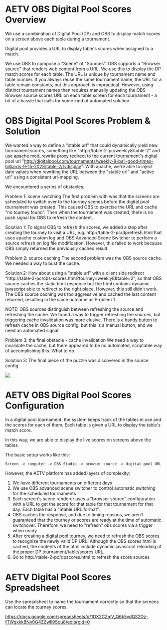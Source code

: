 # AETV OBS Digital Pool Scores Overview

We use a combination of Digital Pool (DP) and OBS to display match scores on a screen above each table during a tournament.

Digital pool provides a URL to display table's scores when assigned to a match.

We use OBS to compose a "Scene" of "Sources". OBS supports a "Browser source" that renders web content from a URL. We use this to display the DP match scores for each table. The URL is unique by tournament name and table number. If you always reuse the same tournament name, the URL for a table remain constants, but this approach is impractical. However, using distinct tournament names then requires manually updating the OBS Browser source scores URL on each table screen for each tournament - a bit of a hassle that calls for some kind of automated solution.

# OBS Digital Pool Scores Problem & Solution 

We wanted a way to define a "stable url" that could dynamically yield new tournament scores, something like "http://table-2-pc/weekly8/table-2" and use apache mod_rewrite proxy redirect to the current tournament's digital pool url "http://digitalpool.com/tournaments/weekly-8-ball-good-times-billiards-9-15-2023/table-2/tvdisplay". With apache, we're able to inject date values when rewriting the URL between the "stable url" and "active url" using a consistent url-mapping.

We encountered a series of obstacles.

Problem 1: scene switching
The first problem with was that the screens are scheduled to switch over to the tourney scenes before the digital pool tournament was created. This caused OBS to exercise the URL and cache "no tourney found". Then when the tournament was created, there is no push signal for OBS to refresh the content.

Solution 1:
To signal OBS to refresh the scores, we added a step after creating the tourney to visit a URL, e.g. http://table-2-pc/dprefresh.html that uses apache custom log and OBS Advanced Scene Switcher to perform a source refresh on log file modification. However, this failed to work because OBS simply returned the previously cached result.

Problem 2: source caching
The second problem was the OBS source cache. We needed a way to bust the cache.

Solution 2:
How about using a "stable url" with a client side redirect "http://table-2-pc/obs-scores.html?tourney=weekly8&table=2", so that OBS source caches the static html response but the html contains dynamic javascript able to redirect to the right place. However, this still didn't work. The OBS source caching was too aggressive and cached the last content returned, resulting in the same outcome as Problem 1.

NOTE:
OBS sources distinguish between refreshing the source and refreshing the cache. We found a way to trigger refreshing the sources, but triggering cache invalidation was more elusive. There is a handy button to refresh cache in OBS source config, but this is a manual button, and we need an automated signal.

Problem 3: the final obstacle - cache invalidation
We need a way to invalidate the cache, but there appeared to be no automated, scriptable way of accomplishing this. What to do.

Solution 3:
The final piece of the puzzle was discovered in the source config

![](https://github.com/playatgtb/[aetv]/blob/main/obs-source-unchecked.png?raw=true)



# AETV OBS Digital Pool Scores Configuration

In a digital pool tournament, the system keeps track of the tables in use and the scores for each of them. Each table is given a URL to display the table's match score.

In this way, we are able to display the live scores on screens above the tables.

The basic setup works like this:

```
Screen -> computer -> OBS Studio -> browser source -> digital pool URL
```

However, the AETV platform has added layers of complexity:

1. We have different tournaments on different days
2. We use OBS advanced scene switcher to control automatic switching for the scheduled tournaments
3. Each screen's scene renderer uses a "browser source" configuration with a URL to get the score for that table for that tournament for that day. Each table has a "Stable URL format".
4. OBS caches the response, and due to timing reasons, we aren't guaranteed that the tourney or scores are ready at the time of automatic switchover. Therefore, we need to "refresh" obs scores via a trigger when ready
5. After creating a digital pool tourney, we need to refresh the OBS scores to recognize the newly valid DP URL. Although the OBS scores html is cached, the contents of the html include dynamic javascript reloading of the proper DP tournament/table/scores URL.
6. Go to http://table-2-pc/dpscores.html to refresh the score sources

# AETV Digital Pool Scores Spreadsheet

Use the spreadsheet to name the tournament correctly so that the screens can locate the tourney scores.

https://docs.google.com/spreadsheets/d/1OX2CZmV_Q6k5vdQS2Dz-fTWgxkkBNy0G4ZZwIl9Sou8/edit#gid=0


